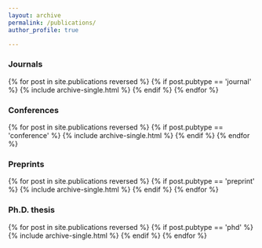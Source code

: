 ```yaml
---
layout: archive
permalink: /publications/
author_profile: true

---
```


<h3>Journals</h3>
  {% for post in site.publications reversed %} 
    {% if post.pubtype == 'journal' %} 
      {% include archive-single.html %} 
    {% endif %}
  {% endfor %}



<h3>Conferences</h3>
  {% for post in site.publications reversed %} 
    {% if post.pubtype == 'conference' %} 
      {% include archive-single.html %} 
    {% endif %}
  {% endfor %}


<h3>Preprints</h3>
  {% for post in site.publications reversed %} 
    {% if post.pubtype == 'preprint' %} 
      {% include archive-single.html %} 
    {% endif %}
  {% endfor %}
  
  <h3>Ph.D. thesis</h3>
  {% for post in site.publications reversed %} 
    {% if post.pubtype == 'phd' %} 
      {% include archive-single.html %} 
    {% endif %}
  {% endfor %}
